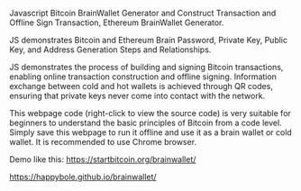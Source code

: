 Javascript Bitcoin BrainWallet Generator and  Construct Transaction and Offline Sign Transaction, Ethereum BrainWallet Generator.

JS demonstrates Bitcoin and Ethereum Brain Password, Private Key, Public Key, and Address Generation Steps and Relationships.

JS demonstrates the process of building and signing Bitcoin transactions, enabling online transaction construction and offline signing. Information exchange between cold and hot wallets is achieved through QR codes, ensuring that private keys never come into contact with the network. 

This webpage code (right-click to view the source code) is very suitable for beginners to understand the basic principles of Bitcoin from a code level. Simply save this webpage to run it offline and use it as a brain wallet or cold wallet. It is recommended to use Chrome browser.

Demo like this: https://startbitcoin.org/brainwallet/

https://happybole.github.io/brainwallet/

